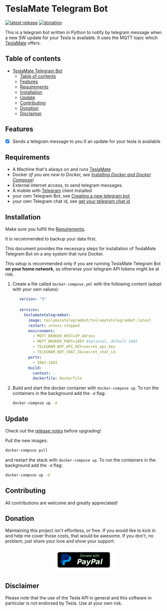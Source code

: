 # TeslaMate Telegram Bot

[![latest release](https://img.shields.io/github/v/release/JakobLichterfeld/TeslaMate_Telegram_Bot)](https://github.com/JakobLichterfeld/TeslaMate_Telegram_Bot/releases/latest)
[![donation](https://img.shields.io/badge/Donate-PayPal-informational.svg?logo=paypal)](https://www.paypal.com/cgi-bin/webscr?cmd=_s-xclick&hosted_button_id=ZE9EHN48GYWMN&source=url)

This is a telegram bot written in Python to notify by telegram message when a new SW update for your Tesla is available. It uses the MQTT topic which [TeslaMate](https://github.com/adriankumpf/teslamate) offers.

## Table of contents

- [TeslaMate Telegram Bot](#teslamate-telegram-bot)
  - [Table of contents](#table-of-contents)
  - [Features](#features)
  - [Requirements](#requirements)
  - [Installation](#installation)
  - [Update](#update)
  - [Contributing](#contributing)
  - [Donation](#donation)
  - [Disclaimer](#disclaimer)

## Features

- [x] Sends a telegram message to you if an update for your tesla is available

## Requirements

- A Machine that's always on and runs [TeslaMate](https://github.com/adriankumpf/teslamate)
- Docker _(if you are new to Docker, see [Installing Docker and Docker Compose](https://dev.to/rohansawant/installing-docker-and-docker-compose-on-the-raspberry-pi-in-5-simple-steps-3mgl))_
- External internet access, to send telegram messages.
- A mobile with [Telegram](https://telegram.org/) client installed
- your own Telegram Bot, see [Creating a new telegram bot](https://core.telegram.org/bots#6-botfather)
- your own Telegram chat id, see [get your telegram chat id](https://docs.influxdata.com/kapacitor/v1.5/event_handlers/telegram/#get-your-telegram-chat-id)

## Installation

Make sure you fulfill the [Requirements](#requirements).

It is recommended to backup your data first.

This document provides the necessary steps for installation of TeslaMate Telegram Bot on a any system that runs Docker.

This setup is recommended only if you are running TeslaMate Telegram Bot **on your home network**, as otherwise your telegram API tokens might be at risk.

1. Create a file called `docker-compose.yml` with the following content (adopt with your own values):

   ```yml title="docker-compose.yml"
      version: "3"

      services:
        teslamatetelegrambot:
          image: teslamatetelegrambot/teslamatetelegrambot:latest
          restart: unless-stopped
          environment:
            - MQTT_BROKER_HOST=IP_Adress
            - MQTT_BROKER_PORT=1883 #optional, default 1883
            - TELEGRAM_BOT_API_KEY=secret_api_key
            - TELEGRAM_BOT_CHAT_ID=secret_chat_id
          ports:
            - 1883:1883
          build:
            context: .
            dockerfile: Dockerfile
   ```

2. Build and start the docker container with `docker-compose up`. To run the containers in the background add the `-d` flag:

   ```bash
   docker-compose up -d
   ```

## Update

Check out the [release notes](https://github.com/JakobLichterfeld/TeslaMate_Telegram_Bot/releases) before upgrading!

Pull the new images:

```bash
docker-compose pull
```

and restart the stack with `docker-compose up`. To run the containers in the background add the `-d` flag:

```bash
docker-compose up -d
```

## Contributing

All contributions are welcome and greatly appreciated!

## Donation

Maintaining this project isn't effortless, or free. If you would like to kick in and help me cover those costs, that would be awesome. If you don't, no problem; just share your love and show your support.

<p align="center">
  <a href="https://www.paypal.com/cgi-bin/webscr?cmd=_s-xclick&hosted_button_id=ZE9EHN48GYWMN&source=url">
    <img src="screenshots/paypal-donate-button.png" alt="Donate with PayPal" />
  </a>
</p>

## Disclaimer

Please note that the use of the Tesla API in general and this software in particular is not endorsed by Tesla. Use at your own risk.

